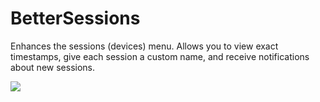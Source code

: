 # BetterSessions

Enhances the sessions (devices) menu. Allows you to view exact timestamps, give each session a custom name, and receive notifications about new sessions.

![](https://github.com/Tally-gay/Tallycord/assets/9750071/4a44b617-bb8f-4dcb-93f1-b7d2575ed3d8)
